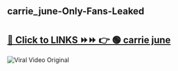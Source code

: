 
 ## carrie_june-Only-Fans-Leaked

# <h2><a href="https://clipsfans.com/carrie_june&ref=git">🔗 Click to LINKS ⏩⏩ 👉 🟢 carrie june </a></h2>

<a href="https://clipsfans.com/carrie_june&ref=git" rel="nofollow" data-target="animated-image.originalLink"><img src="https://i.ibb.co.com/xMMVF88/686577567.gif" alt="Viral Video Original" style="max-width: 100%; display: inline-block;" data-target="animated-image.originalImage"></a>

